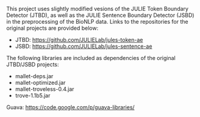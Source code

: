This project uses slightly modified vesions of the JULIE Token Boundary Detector (JTBD), as well as the JULIE Sentence Boundary Detector (JSBD) in the preprocessing of the BioNLP data. Links to the repositories for the original projects are provided below:

* JTBD: https://github.com/JULIELab/jules-token-ae
* JSBD: https://github.com/JULIELab/jules-sentence-ae

The following libraries are included as dependencies of the original JTBD/JSBD projects:
* mallet-deps.jar
* mallet-optimized.jar
* mallet-troveless-0.4.jar
* trove-1.1b5.jar

Guava: https://code.google.com/p/guava-libraries/

